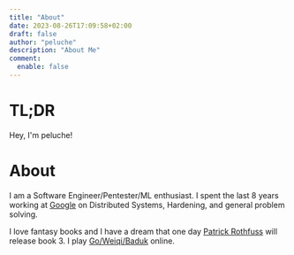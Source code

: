 ```yaml
---
title: "About"
date: 2023-08-26T17:09:58+02:00
draft: false
author: "peluche"
description: "About Me"
comment:
  enable: false
---
```


# TL;DR

Hey, I'm peluche!


# About

I am a Software Engineer/Pentester/ML enthusiast. I spent the last 8 years working at [Google](https://about.google/) on Distributed Systems, Hardening, and general problem solving.

I love fantasy books and I have a dream that one day [Patrick Rothfuss](https://www.goodreads.com/author/show/108424.Patrick_Rothfuss) will release book 3. I play [Go/Weiqi/Baduk](https://en.wikipedia.org/wiki/Go_(game)) online.